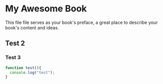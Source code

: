 # My Awesome Book

This file file serves as your book's preface, a great place to describe your book's content and ideas.

## Test 2 

### Test 3 


~~~ javascript
function test(){
  console.log("test");
}
~~~
